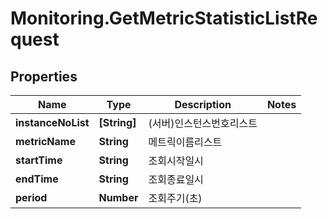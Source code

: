 # Monitoring.GetMetricStatisticListRequest

## Properties
Name | Type | Description | Notes
------------ | ------------- | ------------- | -------------
**instanceNoList** | **[String]** | (서버)인스턴스번호리스트 | 
**metricName** | **String** | 메트릭이름리스트 | 
**startTime** | **String** | 조회시작일시 | 
**endTime** | **String** | 조회종료일시 | 
**period** | **Number** | 조회주기(초) | 


